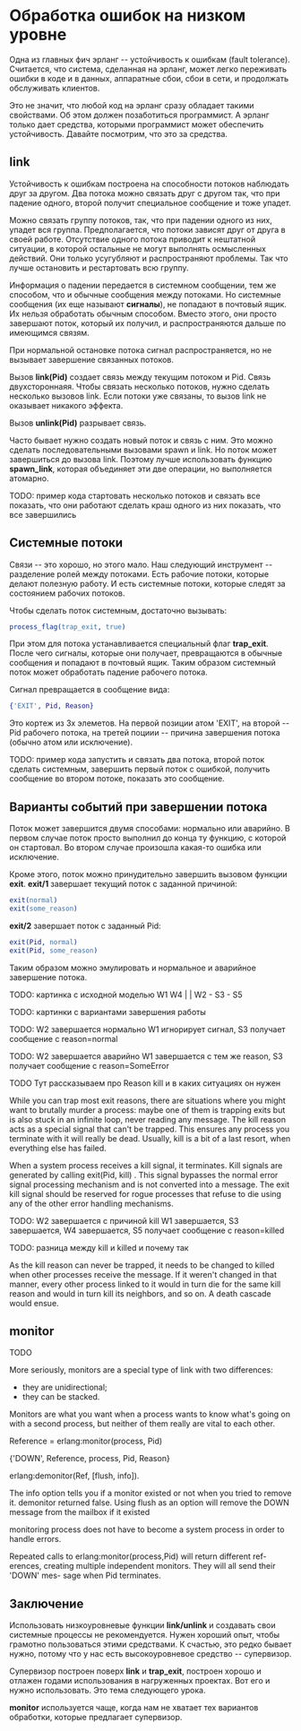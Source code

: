 # Обработка ошибок на низком уровне

Одна из главных фич эрланг -- устойчивость к ошибкам (fault
tolerance).  Считается, что система, сделанная на эрланг, может легко
переживать ошибки в коде и в данных, аппаратные сбои, сбои в сети, и
продолжать обслуживать клиентов.

Это не значит, что любой код на эрланг сразу обладает такими
свойствами.  Об этом должен позаботиться программист. А эрланг только
дает средства, которыми программист может обеспечить устойчивость.
Давайте посмотрим, что это за средства.


## link

Устойчивость к ошибкам построена на способности потоков наблюдать друг
за другом.  Два потока можно связать друг с другом так, что при
падение одного, второй получит специальное сообщение и тоже упадет.

Можно связать группу потоков, так, что при падении одного из них,
упадет вся группа. Предполагается, что потоки зависят друг от друга в
своей работе. Отсутствие одного потока приводит к нештатной ситуации,
в которой остальные не могут выполнять осмысленных действий. Они
только усугубляют и распространяют проблемы. Так что лучше остановить
и рестартовать всю группу.

Информация о падении передается в системном сообщении, тем же
способом, что и обычные сообщения между потоками. Но системные сообщения
(их еще называют **сигналы**), не попадают в почтовый ящик. Их нельзя
обработать обычным способом. Вместо этого, они просто завершают поток,
который их получил, и распространяются дальше по имеющимся связям.

При нормальной остановке потока сигнал распространяется, но не
вызывает завершение связанных потоков.

Вызов **link(Pid)** создает связь между текущим потоком и Pid.
Связь двухстороннаяя. Чтобы связать несколько потоков, нужно сделать
несколько вызовов link. Если потоки уже связаны, то вызов link не
оказывает никакого эффекта.

Вызов **unlink(Pid)** разрывает связь.

Часто бывает нужно создать новый поток и связь с ним. Это можно сделать
последовательными вызовами spawn и link. Но поток может завершиться
до вызова link. Поэтому лучше использовать функцию **spawn_link**,
которая объединяет эти две операции, но выполняется атомарно.


TODO: пример кода
стартовать несколько потоков и связать все
показать, что они работают
сделать краш одного из них
показать, что все завершились


## Системные потоки

Связи -- это хорошо, но этого мало. Наш следующий инструмент --
разделение ролей между потоками.  Есть рабочие потоки, которые делают
полезную работу.  И есть системные потоки, которые следят за
состоянием рабочих потоков.

Чтобы сделать поток системным, достаточно вызывать:
```erlang
process_flag(trap_exit, true)
```

При этом для потока устанавливается специальный флаг **trap_exit**.
После чего сигналы, которые они получает, превращаются в обычные
сообщения и попадают в почтовый ящик.  Таким образом системный поток
может обработать падение рабочего потока.

Сигнал превращается в сообщение вида:
```erlang
{'EXIT', Pid, Reason}
```

Это кортеж из 3х элеметов. На первой позиции атом 'EXIT', на второй --
Pid рабочего потока, на третей поциии -- причина завершения потока
(обычно атом или исключение).


TODO: пример кода
запустить и связать два потока, второй поток сделать системным,
завершить первый поток с ошибкой, получить сообщение во втором потоке,
показать это сообщение.


## Варианты событий при завершении потока

Поток может завершится двумя способами: нормально или аварийно.
В первом случае поток просто выполнил до конца ту функцию, с которой
он стартовал. Во втором случае произошла какая-то ошибка или исключение.

Кроме этого, поток можно принудительно завершить вызовом функции **exit**.
**exit/1** завершает текущий поток с заданной причиной:
```erlang
exit(normal)
exit(some_reason)
```

**exit/2** завершает поток с заданный Pid:
```erlang
exit(Pid, normal)
exit(Pid, some_reason)
```

Таким образом можно эмулировать и нормальное и аварийное завершение потока.

TODO: картинка с исходной моделью
W1   W4
|    |
W2 - S3 - S5

TODO: картинки с вариантами завершения работы

TODO: W2 завершается нормально
W1 игнорирует сигнал, S3 получает сообщение с reason=normal

TODO: W2 завершается аварийно
W1 завершается с тем же reason, S3 получает сообщение c reason=SomeError

TODO Тут рассказываем про Reason kill
и в каких ситуациях он нужен

While you can trap most exit reasons, there are situations where you
might want to brutally murder a process: maybe one of them is trapping
exits but is also stuck in an infinite loop, never reading any
message. The kill reason acts as a special signal that can't be
trapped. This ensures any process you terminate with it will really be
dead. Usually, kill is a bit of a last resort, when everything else
has failed.

When a system process receives a kill signal, it terminates. Kill signals
are generated by calling exit(Pid, kill) . This signal bypasses the normal error
signal processing mechanism and is not converted into a message. The
exit kill signal should be reserved for rogue processes that refuse to die
using any of the other error handling mechanisms.

TODO: W2 завершается с причиной kill
W1 завершается, S3 завершается, W4 завершается, S5 получает сообщение с reason=killed

TODO: разница между kill и killed и почему так

As the kill reason can never be trapped, it needs to be changed to
killed when other processes receive the message. If it weren't changed
in that manner, every other process linked to it would in turn die for
the same kill reason and would in turn kill its neighbors, and so
on. A death cascade would ensue.


## monitor

TODO

More seriously, monitors are a special type of link with two differences:
- they are unidirectional;
- they can be stacked.

Monitors are what you want when a process wants to know what's going
on with a second process, but neither of them really are vital to each
other.

Reference = erlang:monitor(process, Pid)

{'DOWN', Reference, process, Pid, Reason}

erlang:demonitor(Ref, [flush, info]).

The info option tells you if a monitor existed or not when you tried to remove it.
demonitor returned false.
Using flush as an option will remove the DOWN message from the mailbox if it existed

monitoring process
does not have to become a system process in order to handle errors.

Repeated calls to erlang:monitor(process,Pid) will return different ref-
erences, creating multiple independent monitors. They will all send their 'DOWN' mes-
sage when Pid terminates.


## Заключение

Использовать низкоуровневые функции **link/unlink** и создавать свои
системные процессы не рекомендуется. Нужен хороший опыт, чтобы
грамотно пользоваться этими средствами.  К счастью, это редко бывает
нужно, потому что у нас есть высокоуровневое средство -- супервизор.

Супервизор построен поверх **link** и **trap_exit**, построен хорошо
и отлажен годами использования в нагруженных проектах.  Вот его и
нужно использовать. Это тема следующего урока.

**monitor** используется чаще, когда нам не хватает тех вариантов
обработки, которые предлагает супервизор.
